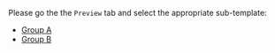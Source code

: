 Please go the the `Preview` tab and select the appropriate sub-template:

* [Group A](?expand=1&template=first_template.md)
* [Group B](?expand=1&template=ui_template.md)